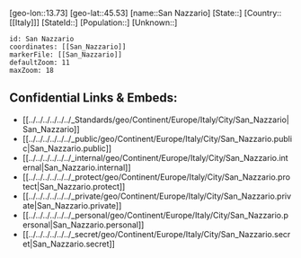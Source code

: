 ﻿---
location: [45.53,13.73]
mapzoom: [7,12] 
mapmarker: city 
type: City
tags:
- geo/City


SpocWebEntityId: 33919
isDeleted: false
confidential: public

---
[geo-lon::13.73]
[geo-lat::45.53]
[name::San Nazzario]
[State::]
[Country::[[Italy]]]
[StateId::]
[Population::]
[Unknown::]


```leaflet
id: San Nazzario
coordinates: [[San_Nazzario]]
markerFile: [[San_Nazzario]]
defaultZoom: 11 
maxZoom: 18
```


## Confidential Links & Embeds: 
- [[../../../../../../_Standards/geo/Continent/Europe/Italy/City/San_Nazzario|San_Nazzario]] 
- [[../../../../../../_public/geo/Continent/Europe/Italy/City/San_Nazzario.public|San_Nazzario.public]] 
- [[../../../../../../_internal/geo/Continent/Europe/Italy/City/San_Nazzario.internal|San_Nazzario.internal]] 
- [[../../../../../../_protect/geo/Continent/Europe/Italy/City/San_Nazzario.protect|San_Nazzario.protect]] 
- [[../../../../../../_private/geo/Continent/Europe/Italy/City/San_Nazzario.private|San_Nazzario.private]] 
- [[../../../../../../_personal/geo/Continent/Europe/Italy/City/San_Nazzario.personal|San_Nazzario.personal]] 
- [[../../../../../../_secret/geo/Continent/Europe/Italy/City/San_Nazzario.secret|San_Nazzario.secret]] 
